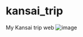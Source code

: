 # kansai_trip
My Kansai trip web
![image](https://github.com/cmweng/kansai_trip/blob/master/kansai_trip.png)
